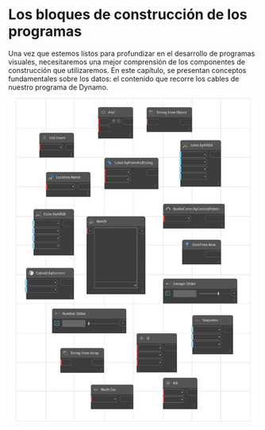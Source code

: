 # Los bloques de construcción de los programas

Una vez que estemos listos para profundizar en el desarrollo de programas visuales, necesitaremos una mejor comprensión de los componentes de construcción que utilizaremos. En este capítulo, se presentan conceptos fundamentales sobre los datos: el contenido que recorre los cables de nuestro programa de Dynamo.

![](../images/5-3/buildingblocksofprogram.png)
